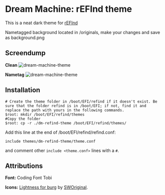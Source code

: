 Dream Machine: rEFInd theme
==============================
This is a neat dark theme for [rEFInd][refurl]

Nametagged background located in /originals, make your changes and save as background.png

Screendump
----
**Clean**
![dream-machine-theme](https://raw.githubusercontent.com/Lindstream/dm-refind-theme/master/screenshot.jpg)


**Nametag**
![dream-machine-theme](https://raw.githubusercontent.com/Lindstream/dm-refind-theme/master/screenshot_nametag.jpg)


Installation
----
```
# Create the theme folder in /boot/EFI/refind if it doesn't exist. Be sure that the folder refind is in /boot/EFI; if not, find it and replace the path with yours in the following commands.
$root: mkdir /boot/EFI/refind/themes
#Copy the folder
$root: cp -r ./dm-refind-theme /boot/EFI/refind/themes/
``` 

Add this line at the end of /boot/EFI/refind/refind.conf:
```
include themes/dm-refind-theme/theme.conf
```
and comment other `include <theme.conf>` lines with a `#`.

Attributions
----

**Font:** Coding Font Tobi

**Icons:** [Lightness for burg][icons] by [SWOriginal][icon-author].

[icons]: http://sworiginal.deviantart.com/art/Lightness-for-burg-181461810
[icon-author]: http://sworiginal.deviantart.com/
[refurl]: http://www.rodsbooks.com/refind/
